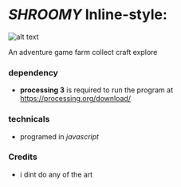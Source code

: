 


# *SHROOMY* Inline-style: 
![alt text](https://www.google.com/url?sa=i&rct=j&q=&esrc=s&source=images&cd=&cad=rja&uact=8&ved=0ahUKEwjw0q3ezKfUAhVF02MKHVeUBAcQjRwIBw&url=http%3A%2F%2Fwww.iconarchive.com%2Fshow%2Foutline-icons-by-iconsmind%2FMushroom-icon.html&psig=AFQjCNF_sewkyTAaKo1GDhqnToQLMG_K2w&ust=1496782820995338" )

An adventure game farm collect craft explore

### dependency 
- **processing 3** is required to run the program at https://processing.org/download/


### technicals

- programed in  *javascript*


### Credits
* i dint do any of the art